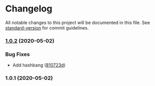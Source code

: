 # Changelog

All notable changes to this project will be documented in this file. See [standard-version](https://github.com/conventional-changelog/standard-version) for commit guidelines.

### [1.0.2](https://github.com/tmcw/linkrot/compare/v1.0.1...v1.0.2) (2020-05-02)


### Bug Fixes

* Add hashbang ([810723d](https://github.com/tmcw/linkrot/commit/810723d5a073bab87968589c36569e4fe416e087))

### 1.0.1 (2020-05-02)
